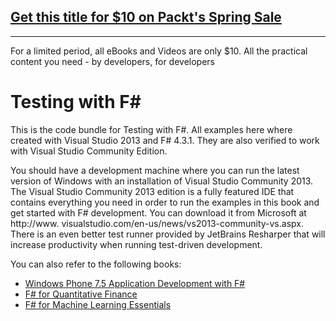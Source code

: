 ## [Get this title for $10 on Packt's Spring Sale](https://www.packt.com/B03775?utm_source=github&utm_medium=packt-github-repo&utm_campaign=spring_10_dollar_2022)
-----
For a limited period, all eBooks and Videos are only $10. All the practical content you need \- by developers, for developers

# Testing with F#

This is the code bundle for Testing with F#. All examples here where created with Visual Studio 2013 and F# 4.3.1.
They are also verified to work with Visual Studio Community Edition.

You should have a development machine where you can run the latest version of Windows with an installation of Visual Studio Community 2013.
The Visual Studio Community 2013 edition is a fully featured IDE that contains
everything you need in order to run the examples in this book and get started
with F# development. You can download it from Microsoft at http://www.
visualstudio.com/en-us/news/vs2013-community-vs.aspx.
There is an even better test runner provided by JetBrains Resharper that will increase productivity when running test-driven development.

You can also refer to the following books:
* [Windows Phone 7.5 Application Development with F#](https://www.packtpub.com/application-development/windows-phone-75-application-development-f?utm_source=github&utm_medium=related&utm_campaign=9781849687843)
* [F# for Quantitative Finance](https://www.packtpub.com/big-data-and-business-intelligence/f-quantitative-finance?utm_source=github&utm_medium=related&utm_campaign=9781782164623)
* [F# for Machine Learning Essentials](https://www.packtpub.com/big-data-and-business-intelligence/f-machine-learning?utm_source=github&utm_medium=related&utm_campaign=9781783989348)
